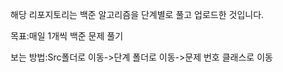 해당 리포지토리는 백준 알고리즘을 단계별로 풀고 업로드한 것입니다.

목표:매일 1개씩 백준 문제 풀기

보는 방법:Src폴더로 이동->단계 폴더로 이동->문제 번호 클래스로 이동

